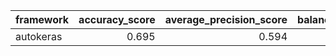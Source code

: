 | framework   |   accuracy_score |   average_precision_score |   balanced_accuracy_score |   cohen_kappa_score |   f1_score_macro |   f1_score_micro |   f1_score_weighted |   matthews_corrcoef |   precision_score |   recall_score |   roc_auc_score |   coverage_error |   label_ranking_average_precision_score |   label_ranking_loss | training_time   | test_time   |
|:------------|-----------------:|--------------------------:|--------------------------:|--------------------:|-----------------:|-----------------:|--------------------:|--------------------:|------------------:|---------------:|----------------:|-----------------:|----------------------------------------:|---------------------:|:----------------|:------------|
| autokeras   |            0.695 |                     0.594 |                        -1 |                  -1 |            0.724 |            0.728 |               0.724 |                  -1 |                -1 |             -1 |            0.83 |            2.525 |                                   0.775 |                0.277 | 00:02:03        | 00:00:01    |